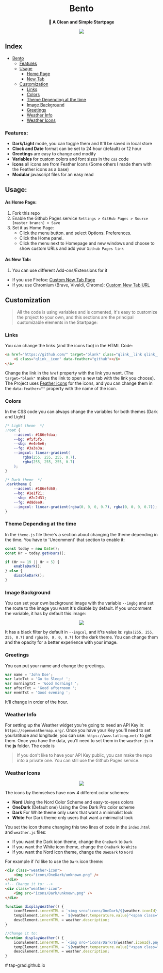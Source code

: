 <div align="center">
    <h1>Bento</h1>
    <b>🍱 A Clean and Simple Startpage</b>
</div>

<p align="center">
  <img src="https://github.com/MiguelRAvila/Bento/blob/master/assets/preview.png">
</p>

## Index

-   [Bento](#)
    -   [Features](#features)
    -   [Usage](#usage)
        -   [Home Page](#as-home-page)
        -   [New Tab](#as-new-tab)
    -   [Customization](#customization)
        -   [Links](#links)
        -   [Colors](#colors)
        -   [Theme Depending at the time](#theme-depending-at-the-time)
        -   [Image Background](#image-background)
        -   [Greetings](#greetings)
        -   [Weather Info](#weather-info)
        -   [Weather Icons](#weather-icons)

### Features:

-   **Dark/Light** mode, you can toggle them and It'll be saved in local store
-   **Clock and Date** format can be set to 24 hour (default) or 12 hour
-   **Greetings** are easy to change and modify
-   **Variables** for custom colors and font sizes in the `css` code
-   **Icons** all icons are from Feather Icons (Some others I made them with the Feather icons as a base)
-   **Modular** javascript files for an easy read

## Usage:

#### As Home Page:

1. Fork this repo
2. Enable the Github Pages service `Settings > GitHub Pages > Source [master branch] > Save`
3. Set it as Home Page:
    - Click the menu button. and select Options. Preferences.
    - Click the Home panel.
    - Click the menu next to Homepage and new windows and choose to show custom URLs and add your `Github Pages link`

#### As New Tab:

1. You can use different Add-ons/Extensions for it

-   If you use Firefox: [Custom New Tab Page](https://addons.mozilla.org/en-US/firefox/addon/custom-new-tab-page/?src=search)
-   If you use Chromium (Brave, Vivaldi, Chrome): [Custom New Tab URL](https://chrome.google.com/webstore/detail/custom-new-tab-url/mmjbdbjnoablegbkcklggeknkfcjkjia)

## Customization

> All the code is using variables and is comented, It's easy to customize the project to your own, and this sections are the principal customizable elements in the Startpage:

### Links

You can change the links (and the icons too) in the HTML Code:

```html
<a href="https://github.com/" target="blank" class="qlink__link qlink__link-1">
    <i class="qlink__icon" data-feather="github"></i>
</a>
```

Change the link in the `href` property with the link you want. (The `target="blank"` makes the link to open a new tab with the link you choose).
The Project uses [Feather icons](https://feathericons.com/) for the icons, and you can change them in the `data-feather=""` property with the name of the icon.

### Colors

In the CSS code you can always change the variables for both themes (Dark and Light)

```css
/* Light theme  */
:root {
    --accent: #186efdaa;
    --bg: #f5f5f5;
    --sbg: #e4e6e6;
    --fg: #3a3a3a;
    --imgcol: linear-gradient(
        rgba(255, 255, 255, 0.7),
        rgba(255, 255, 255, 0.7)
    );
}

/* Dark theme  */
.darktheme {
    --accent: #186efd60;
    --bg: #1e1f21;
    --sbg: #2c2d31;
    --fg: #d8dee9;
    --imgcol: linear-gradient(rgba(0, 0, 0, 0.7), rgba(0, 0, 0, 0.7));
}
```

### Theme Depending at the time

In the `theme.js` file there's a section about changing the theme depending in the time. You have to 'Uncomment' that section to enable it:

```js
const today = new Date();
const Hr = today.getHours();

if (Hr >= 19 || Hr < 5) {
    enableDark();
} else {
    disableDark();
}
```

### Image Background

You can set your own background image with the variable `--imgbg` and set the route to the image you want It's disable by default. If you uncomment the variable, it has by default this image:

<p align="center">
  <img src="https://github.com/MiguelRAvila/Bento/blob/master/assets/previewbg.png">
</p>

It has a black filter by default in `--imgcol`, and it'ts value is: `rgba(255, 255, 255, 0.7)` and `rgba(0, 0, 0, 0.7)` for the dark theme. You can change them and the opacity for a better experience with your image.

### Greetings

You can put your name and change the greetings.

```js
var name = 'John Doe';
var lateTxt = 'Go to Sleep! ';
var morningTxt = 'Good morning! ';
var afterTxt = 'Good afternoon ';
var evenTxt = 'Good evening ';
```

It'll change in order of the hour.

### Weather Info

For setting up the Weather widget you're going to need an API Key in: `https://openweathermap.org/`. Once you have your Key you'll need to set yourlatitude and longitude, you can use: `https://www.latlong.net/` to get them. Once you have the data, you'll need to set them in the `weather.js` in the **js** folder. The code is

> If you don't like to have your API Key public, you can make the repo into a private one. You can still use the Github Pages service.

### Weather Icons

<p align="center">
  <img src="https://github.com/MiguelRAvila/Bento/blob/master/assets/previewico.png">
</p>

The icons by themselves have now 4 different color schemes:

-   **Nord** Using the Nord Color Scheme and easy-to-eyes colors
-   **OneDark** (Default one) Using the One Dark Pro color scheme
-   **Dark** For White theme only users that want a minimalist look
-   **White** For Dark theme only users that want a minimalist look

You set the icon theme changing this two lines of code in the `index.html` and `weather.js` files:

-   If you want the Dark icon theme, change the `OneDark` to `Dark`
-   If you want the White icon theme, change the `OneDark` to `White`
-   If you want the Nord icon theme, change the `OneDark` to `Nord`

For example if I'd like to use the `Dark` icon theme:

```html
<div class="weather-icon">
    <img src="icons/OneDark/unknown.png" />
</div>
<!-- Change it to: -->
<div class="weather-icon">
    <img src="icons/Dark/unknown.png" />
</div>
```

```js
function displayWeather() {
    iconElement.innerHTML = `<img src="icons/OneDark/${weather.iconId}.png"/>`;
    tempElement.innerHTML = `${weather.temperature.value}°<span class="darkfg">${tempUnit}</span>`;
    descElement.innerHTML = weather.description;
}

//Change it to:
function displayWeather() {
    iconElement.innerHTML = `<img src="icons/Dark/${weather.iconId}.png"/>`;
    tempElement.innerHTML = `${weather.temperature.value}°<span class="darkfg">${tempUnit}</span>`;
    descElement.innerHTML = weather.description;
}
```
#   t a p - g r a d . g i t h u b . i o  
 